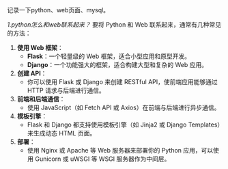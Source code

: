 记录一下python、web页面、mysql。

*1.python怎么和web联系起来？*
要将 Python 和 Web 联系起来，通常有几种常见的方法：
1. **使用 Web 框架**：
   - **Flask**：一个轻量级的 Web 框架，适合小型应用和原型开发。
   - **Django**：一个功能强大的框架，适合构建大型和复杂的 Web 应用。
2. **创建 API**：
   - 你可以使用 Flask 或 Django 来创建 RESTful API，使前端应用能够通过 HTTP 请求与后端进行通信。
3. **前端和后端通信**：
   - 使用 JavaScript（如 Fetch API 或 Axios）在前端与后端进行异步通信。
4. **模板引擎**：
   - Flask 和 Django 都支持使用模板引擎（如 Jinja2 或 Django Templates）来生成动态 HTML 页面。
5. **部署**：
   - 使用 Nginx 或 Apache 等 Web 服务器来部署你的 Python 应用，可以使用 Gunicorn 或 uWSGI 等 WSGI 服务器作为中间层。


